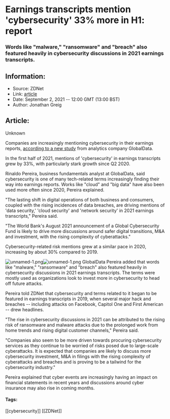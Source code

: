 # Earnings transcripts mention 'cybersecurity' 33% more in H1: report
### Words like "malware," "ransomware" and "breach" also featured heavily in cybersecurity discussions in 2021 earnings transcripts.

## Information:
+ Source: ZDNet
+ Link: [article](https://www.zdnet.com/article/earnings-transcripts-mention-cybersecurity-33-more-in-h1-report/)
+ Date: September 2, 2021 -- 12:00 GMT (13:00 BST)
+ Author: Jonathan Greig


## Article:
Unknown

Companies are increasingly mentioning cybersecurity in their earnings reports, [according to a new study](https://www.globaldata.com/mentions-cybersecurity-company-filings-h1-search-safer-digital-operations-says-globaldata/) from analytics company GlobalData. 

In the first half of 2021, mentions of 'cybersecurity' in earnings transcripts grew by 33%, with particularly stark growth since Q2 2020. 

Rinaldo Pereira, business fundamentals analyst at GlobalData, said cybersecurity is one of many tech-related terms increasingly finding their way into earnings reports. Works like "cloud" and "big data" have also been used more often since 2020, Pereira explained. 

"The lasting shift in digital operations of both business and consumers, coupled with the rising incidences of data breaches, are driving mentions of 'data security,' 'cloud security' and 'network security' in 2021 earnings transcripts," Pereira said. 

"The World Bank's August 2021 announcement of a Global Cybersecurity Fund is likely to drive more discussions around safer digital transitions, M&A and investment, with the rising complexity of cyberattacks."

Cybersecurity-related risk mentions grew at a similar pace in 2020, increasing by about 30% compared to 2019. 

![unnamed-1.png]()![unnamed-1.png](https://www.zdnet.com/a/hub/i/r/2021/09/02/f7175102-cc1e-498f-86c2-b897918d5179/resize/470xauto/e0976635f093f2252168fb4f5073fcd2/unnamed-1.png)
 GlobalData
 Pereira added that words like "malware," "ransomware" and "breach" also featured heavily in cybersecurity discussions in 2021 earnings transcripts. The terms were mostly used as organizations look to invest more in cybersecurity to head off future attacks. 






Pereira told ZDNet that cybersecurity and terms related to it began to be featured in earnings transcripts in 2019, when several major hack and breaches -- including attacks on Facebook, Capitol One and First American -- drew headlines.

"The rise in cybersecurity discussions in 2021 can be attributed to the rising risk of ransomware and malware attacks due to the prolonged work from home trends and rising digital customer channels," Pereira said. 

"Companies also seem to be more driven towards procuring cybersecurity services as they continue to be worried of risks posed due to large-scale cyberattacks. It is expected that companies are likely to discuss more cybersecurity investment, M&A in filings with the rising complexity of cyberattacks and breaches and is proving to be a tailwind for the cybersecurity industry." 

Pereira explained that cyber events are increasingly having an impact on financial statements in recent years and discussions around cyber insurance may also rise in coming months. 





#### Tags:
[[cybersecurity]] [[ZDNet]]

